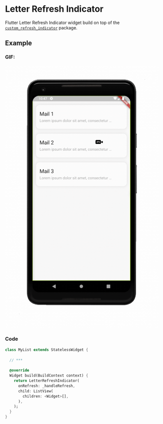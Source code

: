 # Letter Refresh Indicator

Flutter Letter Refresh Indicator widget build on top of the [`custom_refresh_indicator`](https://github.com/gonuit/flutter-custom-refresh-indicator) package.

## Example

### GIF:

![Letter Refresh Indicator](res/letter_indicator.gif)


### Code

```dart
class MyList extends StatelessWidget {
  
  // ***

  @override
  Widget build(BuildContext context) {
    return LetterRefreshIndicator(
      onRefresh: _handleRefresh,
      child: ListView(
        children: <Widget>[],
      ),
    );
  }
}
```